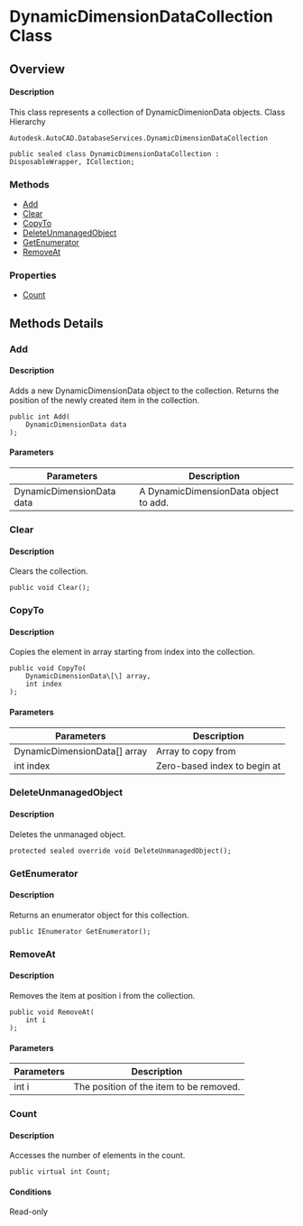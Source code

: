 # DynamicDimensionDataCollection Class

## Overview

#### Description
This class represents a collection of DynamicDimenionData objects.
Class Hierarchy
```text
Autodesk.AutoCAD.DatabaseServices.DynamicDimensionDataCollection
```

```text
public sealed class DynamicDimensionDataCollection : DisposableWrapper, ICollection;
```

### Methods

- [Add](#add)
- [Clear](#clear)
- [CopyTo](#copyto)
- [DeleteUnmanagedObject](#deleteunmanagedobject)
- [GetEnumerator](#getenumerator)
- [RemoveAt](#removeat)

### Properties

- [Count](#count)


## Methods Details

### Add

#### Description
Adds a new DynamicDimensionData object to the collection. 
Returns the position of the newly created item in the collection.
```text
public int Add(
    DynamicDimensionData data
);
```

#### Parameters
| Parameters | Description |
| --- | --- |
| DynamicDimensionData data | A DynamicDimensionData object to add. |

### Clear

#### Description
Clears the collection.
```text
public void Clear();
```

### CopyTo

#### Description
Copies the element in array starting from index into the collection.
```text
public void CopyTo(
    DynamicDimensionData\[\] array, 
    int index
);
```

#### Parameters
| Parameters | Description |
| --- | --- |
| DynamicDimensionData[] array | Array to copy from |
| int index | Zero-based index to begin at |

### DeleteUnmanagedObject

#### Description
Deletes the unmanaged object.
```text
protected sealed override void DeleteUnmanagedObject();
```

### GetEnumerator

#### Description
Returns an enumerator object for this collection.
```text
public IEnumerator GetEnumerator();
```

### RemoveAt

#### Description
Removes the item at position i from the collection.
```text
public void RemoveAt(
    int i
);
```

#### Parameters
| Parameters | Description |
| --- | --- |
| int i | The position of the item to be removed. |

### Count

#### Description
Accesses the number of elements in the count.
```text
public virtual int Count;
```

#### Conditions
Read-only
